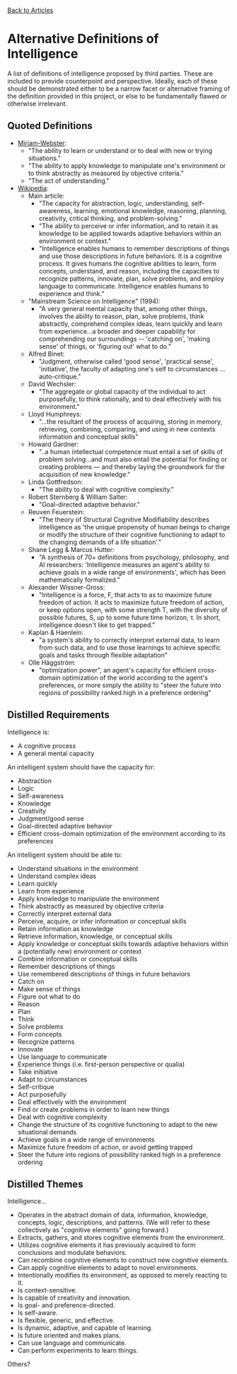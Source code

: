 [Back to Articles](../README.md#articles)


# Alternative Definitions of Intelligence

A list of definitions of intelligence proposed by third parties. These are
included to provide counterpoint and perspective. Ideally, each of these
should be demonstrated either to be a narrow facet or alternative framing 
of the definition provided in this project, or else to be fundamentally
flawed or otherwise irrelevant.

## Quoted Definitions

* [Miriam-Webster](https://www.merriam-webster.com/dictionary/intelligence):
  * "The ability to learn or understand or to deal with new or trying 
    situations."
  * "The ability to apply knowledge to manipulate one's environment or to
    think abstractly as measured by objective criteria."
  * "The act of understanding."
* [Wikipedia](https://en.wikipedia.org/wiki/Intelligence):
  * Main article:
    * "The capacity for abstraction, logic, understanding, self-awareness, 
      learning, emotional knowledge, reasoning, planning, creativity,
      critical thinking, and problem-solving."
    * "The ability to perceive or infer information, and to retain it as 
      knowledge to be applied towards adaptive behaviors within an 
      environment or context."
    * "Intelligence enables humans to remember descriptions of things and 
      use those descriptions in future behaviors. It is a cognitive process. 
      It gives humans the cognitive abilities to learn, form concepts, 
      understand, and reason, including the capacities to recognize patterns, 
      innovate, plan, solve problems, and employ language to communicate. 
      Intelligence enables humans to experience and think."
  * "Mainstream Science on Intelligence" (1994):
    * "A very general mental capacity that, among other things, involves the
      ability to reason, plan, solve problems, think abstractly, comprehend
      complex ideas, learn quickly and learn from experience...a broader and
      deeper capability for comprehending our surroundings -- 'catching on',
      'making sense' of things, or 'figuring out' what to do."
  * Alfred Binet:
    * "Judgment, otherwise called 'good sense', 'practical sense', 
      'initiative', the faculty of adapting one's self to circumstances ... 
      auto-critique."
  * David Wechsler:
    * "The aggregate or global capacity of the individual to act purposefully,
      to think rationally, and to deal effectively with his environment."
  * Lloyd Humphreys:
    * "...the resultant of the process of acquiring, storing in memory, 
      retrieving, combining, comparing, and using in new contexts information 
      and conceptual skills"
  * Howard Gardner:
    * "..a human intellectual competence must entail a set of skills of problem 
      solving...and must also entail the potential for finding or creating 
      problems — and thereby laying the groundwork for the acquisition of new 
      knowledge."
  * Linda Gottfredson: 
    * "The ability to deal with cognitive complexity."
  * Robert Sternberg & William Salter:
    * "Goal-directed adaptive behavior."
  * Reuven Feuerstein:
    * "The theory of Structural Cognitive Modifiability describes intelligence as
      'the unique propensity of human beings to change or modify the structure of
      their cognitive functioning to adapt to the changing demands of a life
      situation'."
  * Shane Legg & Marcus Hutter:
    * "A synthesis of 70+ definitions from psychology, philosophy, and AI researchers:
      'Intelligence measures an agent's ability to achieve goals in a wide range of
      environments', which has been mathematically formalized."
  * Alexander Wissner-Gross:
    * "Intelligence is a force, F, that acts to as to maximize future freedom of
      action. It acts to maximize future freedom of action, or keep options open,
      with some strength T, with the diversity of possible futures, S, up to some
      future time horizon, τ. In short, intelligence doesn't like to get trapped."
  * Kaplan & Haenlein:
    * "a system's ability to correctly interpret external data, to learn from such
      data, and to use those learnings to achieve specific goals and tasks through
      flexible adaptation"
  * Olle Häggström:
    * "optimization power", an agent's capacity for efficient cross-domain 
      optimization of the world according to the agent's preferences, or more simply 
      the ability to "steer the future into regions of possibility ranked high in a 
      preference ordering"


## Distilled Requirements

Intelligence is:
* A cognitive process
* A general mental capacity

An intelligent system should have the capacity for:
* Abstraction
* Logic
* Self-awareness
* Knowledge
* Creativity
* Judgment/good sense
* Goal-directed adaptive behavior
* Efficient cross-domain optimization of the environment according to its preferences

An intelligent system should be able to:
* Understand situations in the environment
* Understand complex ideas
* Learn quickly
* Learn from experience
* Apply knowledge to manipulate the environment
* Think abstractly as measured by objective criteria
* Correctly interpret external data
* Perceive, acquire, or infer information or conceptual skills
* Retain information as knowledge
* Retrieve information, knowledge, or conceptual skills
* Apply knowledge or conceptual skills towards adaptive behaviors within a (potentially new) 
  environment or context
* Combine information or conceptual skills
* Remember descriptions of things
* Use remembered descriptions of things in future behaviors
* Catch on
* Make sense of things
* Figure out what to do
* Reason
* Plan
* Think
* Solve problems
* Form concepts
* Recognize patterns
* Innovate
* Use language to communicate
* Experience things (i.e. first-person perspective or qualia)
* Take initiative
* Adapt to circumstances
* Self-critique
* Act purposefully
* Deal effectively with the environment
* Find or create problems in order to learn new things
* Deal with cognitive complexity
* Change the structure of its cognitive functioning to adapt to the new situational demands
* Achieve goals in a wide range of environments
* Maximize future freedom of action, or avoid getting trapped
* Steer the future into regions of possibility ranked high in a preference ordering


## Distilled Themes

Intelligence...
* Operates in the abstract domain of data, information, knowledge, concepts, logic,
  descriptions, and patterns. (We will refer to these collectively as "cognitive elements" going 
  forward.)
* Extracts, gathers, and stores cognitive elements from the environment.
* Utilizes cognitive elements it has previously acquired to form conclusions and modulate behaviors.
* Can recombine cognitive elements to construct new cognitive elements.
* Can apply cognitive elements to adapt to novel environments.
* Intentionally modifies its environment, as opposed to merely reacting to it.
* Is context-sensitive.
* Is capable of creativity and innovation.
* Is goal- and preference-directed.
* Is self-aware.
* Is flexible, generic, and effective.
* Is dynamic, adaptive, and capable of learning.
* Is future oriented and makes plans.
* Can use language and communicate.
* Can perform experiments to learn things.

Others?
